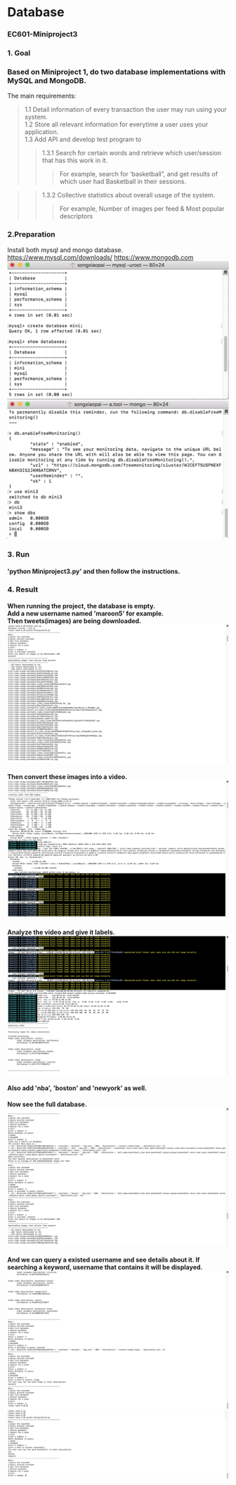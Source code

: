 # Database
### EC601-Miniproject3

### 1. Goal
### Based on Miniproject 1, do two database implementations with MySQL and MongoDB.
The main requirements:<br>
>1.1 Detail information of every transaction the user may run using your system.<br>
>1.2 Store all relevant information for everytime a user uses your application.<br>
>1.3 Add API and develop test program to <br>
>>1.3.1 Search for certain words and retrieve which user/session that has this work in it.  <br> 
>>>For example, search for ‘basketball”, and get results of which user had Basketball in their sessions. <br>

>>1.3.2 Collective statistics about overall usage of the system.  <br> 
>>>For example, Number of images per feed & Most popular descriptors

### 2.Preparation
Install both mysql and mongo database.
https://www.mysql.com/downloads/
https://www.mongodb.com
![mysql](https://github.com/LekaiSong/Database/blob/master/result/mysql.png)
![mongo](https://github.com/LekaiSong/Database/blob/master/result/mongo.png)

### 3. Run
#### 'python Miniproject3.py' and then follow the instructions.

### 4. Result
#### When running the project, the database is empty. <br> Add a new username named 'maroon5' for example. <br> Then tweets(images) are being downloaded. ![tweets](https://github.com/LekaiSong/Database/blob/master/result/3.png)
#### Then convert these images into a video. ![video](https://github.com/LekaiSong/Database/blob/master/result/4.png)
#### Analyze the video and give it labels. ![labels](https://github.com/LekaiSong/Database/blob/master/result/5.png)
#### Also add 'nba', 'boston' and 'newyork' as well.
#### Now see the full database. ![full](https://github.com/LekaiSong/Database/blob/master/result/9.png)
#### And we can query a existed username and see details about it. If searching a keyword, username that contains it will be displayed. ![keyword_stage](https://github.com/LekaiSong/Database/blob/master/result/10.png) ![keyword_basketball](https://github.com/LekaiSong/Database/blob/master/result/11.png)
